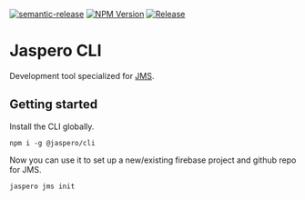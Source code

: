 [![semantic-release](https://img.shields.io/badge/%20%20%F0%9F%93%A6%F0%9F%9A%80-semantic--release-e10079.svg)](https://github.com/semantic-release/semantic-release)
[![NPM Version](https://img.shields.io/npm/v/@jaspero/cli.svg)](https://www.npmjs.com/package/@jaspero/cli)
[![Release](https://github.com/Jaspero/cli/actions/workflows/release.yml/badge.svg)](https://github.com/Jaspero/cli/actions/workflows/release.yml)

# Jaspero CLI

Development tool specialized for [JMS](https://github.com/Jaspero/jms).

## Getting started

Install the CLI globally.

```
npm i -g @jaspero/cli
```

Now you can use it to set up a new/existing firebase project and github repo for JMS.

```
jaspero jms init
```
